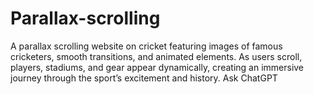 # Parallax-scrolling
A parallax scrolling website on cricket featuring images of famous cricketers, smooth transitions, and animated elements. As users scroll, players, stadiums, and gear appear dynamically, creating an immersive journey through the sport’s excitement and history.          Ask ChatGPT
